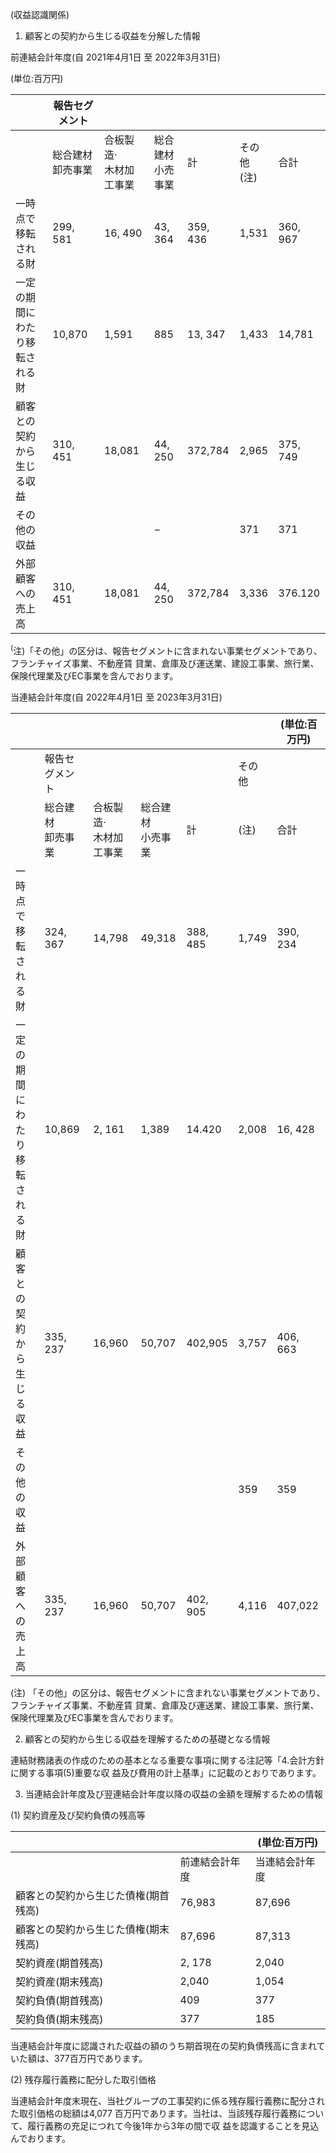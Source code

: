 (収益認識関係)

1. 顧客との契約から生じる収益を分解した情報

前連結会計年度(自 2021年4月1日 至 2022年3月31日)

(単位:百万円)

|                     | 報告セグメント      |                 |              |          |            |          |
|---------------------|--------------|-----------------|--------------|----------|------------|----------|
|                     | 総合建材<br>卸売事業 | 合板製造·<br>木材加工事業 | 総合建材<br>小売事業 | 計        | その他<br>(注) | 合計       |
| 一時点で移転される財          | 299, 581     | 16, 490         | 43, 364      | 359, 436 | 1,531      | 360, 967 |
| 一定の期間にわたり移<br>転される財 | 10,870       | 1,591           | 885          | 13, 347  | 1,433      | 14,781   |
| 顧客との契約から生じ<br>る収益   | 310, 451     | 18,081          | 44, 250      | 372,784  | 2,965      | 375, 749 |
| その他の収益              |              |                 | $-$          |          | 371        | 371      |
| 外部顧客への売上高           | 310, 451     | 18,081          | 44, 250      | 372,784  | 3,336      | 376.120  |

<sup>(</sup>注)「その他」の区分は、報告セグメントに含まれない事業セグメントであり、フランチャイズ事業、不動産賃 貸業、倉庫及び運送業、建設工事業、旅行業、保険代理業及びEC事業を含んでおります。

当連結会計年度(自 2022年4月1日 至 2023年3月31日)

|                     |              |                 |              |          |       | (単位:百万円) |
|---------------------|--------------|-----------------|--------------|----------|-------|----------|
|                     | 報告セグメント      |                 |              |          | その他   |          |
|                     | 総合建材<br>卸売事業 | 合板製造·<br>木材加工事業 | 総合建材<br>小売事業 | 計        | (注)   | 合計       |
| 一時点で移転される財          | 324, 367     | 14,798          | 49,318       | 388, 485 | 1,749 | 390, 234 |
| 一定の期間にわたり移<br>転される財 | 10,869       | 2, 161          | 1,389        | 14.420   | 2,008 | 16, 428  |
| 顧客との契約から生じ<br>る収益   | 335, 237     | 16,960          | 50,707       | 402,905  | 3,757 | 406, 663 |
| その他の収益              |              |                 |              |          | 359   | 359      |
| 外部顧客への売上高           | 335, 237     | 16,960          | 50,707       | 402, 905 | 4,116 | 407,022  |

(注) 「その他」の区分は、報告セグメントに含まれない事業セグメントであり、フランチャイズ事業、不動産賃 貸業、倉庫及び運送業、建設工事業、旅行業、保険代理業及びEC事業を含んでおります。

2. 顧客との契約から生じる収益を理解するための基礎となる情報

連結財務諸表の作成のための基本となる重要な事項に関する注記等「4.会計方針に関する事項(5)重要な収 益及び費用の計上基準」に記載のとおりであります。

3. 当連結会計年度及び翌連結会計年度以降の収益の金額を理解するための情報

(1) 契約資産及び契約負債の残高等

|                     |         | (単位:百万円) |
|---------------------|---------|----------|
|                     | 前連結会計年度 | 当連結会計年度  |
| 顧客との契約から生じた債権(期首残高) | 76,983  | 87,696   |
| 顧客との契約から生じた債権(期末残高) | 87,696  | 87,313   |
| 契約資産(期首残高)          | 2, 178  | 2,040    |
| 契約資産(期末残高)          | 2,040   | 1,054    |
| 契約負債(期首残高)          | 409     | 377      |
| 契約負債(期末残高)          | 377     | 185      |

当連結会計年度に認識された収益の額のうち期首現在の契約負債残高に含まれていた額は、377百万円であります。

(2) 残存履行義務に配分した取引価格

当連結会計年度末現在、当社グループの工事契約に係る残存履行義務に配分された取引価格の総額は4,077 百万円であります。当社は、当該残存履行義務について、履行義務の充足につれて今後1年から3年の間で収 益を認識することを見込んでおります。